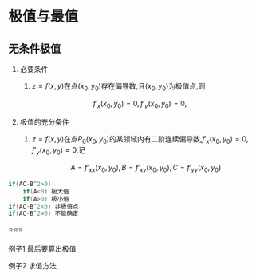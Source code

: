 # 极值与最值

## 无条件极值

1. 必要条件
   1. $z=f(x,y)$在点$(x_0,y_0)$存在偏导数,且$(x_0,y_0)$为极值点,则

    $$f'_x(x_0,y_0)=0,f'_y(x_0,y_0)=0,$$

2. 极值的充分条件
   1. $z=f(x,y)$在点$P_0(x_0,y_0)$的某领域内有二阶连续偏导数,$f'_x(x_0,y_0)=0,f'_y(x_0,y_0)=0$,记

        $$A=f'_{xx}(x_0,y_0),B=f'_{xy}(x_0,y_0),C=f'_{yy}(x_0,y_0)$$

```c
if(AC-B^2>0)
    if(A<0) 极大值
    if(A>0) 极小值
if(AC-B^2<0) 非极值点
if(AC-B^2=0) 不能确定
```

⭐⭐⭐

例子1 最后要算出极值

例子2 求值方法
